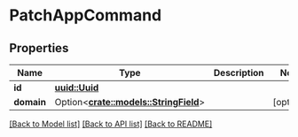 # PatchAppCommand

## Properties

Name | Type | Description | Notes
------------ | ------------- | ------------- | -------------
**id** | [**uuid::Uuid**](uuid::Uuid.md) |  | 
**domain** | Option<[**crate::models::StringField**](StringField.md)> |  | [optional]

[[Back to Model list]](../README.md#documentation-for-models) [[Back to API list]](../README.md#documentation-for-api-endpoints) [[Back to README]](../README.md)


